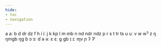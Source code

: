 ```yaml
---
hide:
- toc
- navigation
---
```

a
aː
b
d
dr
dz
f
h
i
iː
j
k
kp
l
m
mb
n
nd
ndr
ndz
p
r
s
t
tr
ts
u
uː
v
w
wˀ
z
ŋ
ŋmɡb
ŋɡ
ɓ
ɔ
ɔː
ɗ
ə
əː
ɛ
ɛː
ɡ
ɡb
ɪ
ɪː
ɱv
ɲ
ʔ
ʔʲ
